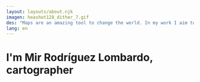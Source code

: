 ```yaml
---
layout: layouts/about.njk
imagen: heashot128_dither_7.gif
des: "Maps are an amazing tool to change the world. In my work I aim to explore cartographic language and to extend participation and the creative process to other people who have something to say abou the place they are from."
lang: en
---
```


# I'm Mir Rodríguez Lombardo, cartographer
